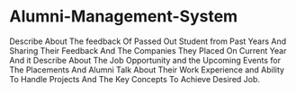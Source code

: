 # Alumni-Management-System
Describe About The feedback Of Passed Out Student from Past Years And Sharing Their Feedback And The Companies They Placed On Current Year And it Describe About The Job Opportunity and the Upcoming Events for The Placements And Alumni Talk About Their Work Experience and Ability To Handle Projects And The Key Concepts To Achieve Desired Job.
